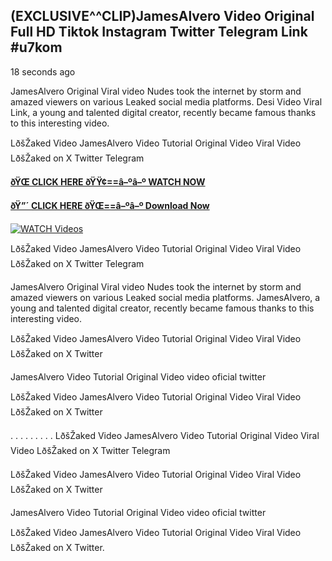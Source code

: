 ## (EXCLUSIVE^^CLIP)JamesAlvero Video Original Full HD Tiktok Instagram Twitter Telegram Link #u7kom

18 seconds ago

JamesAlvero Original Viral video Nudes took the internet by storm and amazed viewers on various Leaked social media platforms. Desi Video Viral Link, a young and talented digital creator, recently became famous thanks to this interesting video.

LðšŽaked Video JamesAlvero Video Tutorial Original Video Viral Video LðšŽaked on X Twitter Telegram

**[ðŸŒ CLICK HERE ðŸŸ¢==â–ºâ–º WATCH NOW](https://clips-mediaa.blogspot.com/2025/02/video-viral-download.html)**

**[ðŸ”´ CLICK HERE ðŸŒ==â–ºâ–º Download Now](https://clips-mediaa.blogspot.com/2025/02/video-viral-download.html)**

[![WATCH Videos](https://i.imgur.com/dJHk4Zq.gif)](https://clips-mediaa.blogspot.com/2025/02/video-viral-download.html)

LðšŽaked Video JamesAlvero Video Tutorial Original Video Viral Video LðšŽaked on X Twitter Telegram

JamesAlvero Original Viral video Nudes took the internet by storm and amazed viewers on various Leaked social media platforms. JamesAlvero, a young and talented digital creator, recently became famous thanks to this interesting video.

LðšŽaked Video JamesAlvero Video Tutorial Original Video Viral Video LðšŽaked on X Twitter

JamesAlvero Video Tutorial Original Video video oficial twitter

LðšŽaked Video JamesAlvero Video Tutorial Original Video Viral Video LðšŽaked on X Twitter

. . . . . . . . . LðšŽaked Video JamesAlvero Video Tutorial Original Video Viral Video LðšŽaked on X Twitter Telegram

LðšŽaked Video JamesAlvero Video Tutorial Original Video Viral Video LðšŽaked on X Twitter

JamesAlvero Video Tutorial Original Video video oficial twitter

LðšŽaked Video JamesAlvero Video Tutorial Original Video Viral Video LðšŽaked on X Twitter.